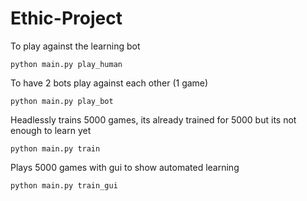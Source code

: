 # Ethic-Project

To play against the learning bot

```
python main.py play_human
```

To have 2 bots play against each other (1 game)

```
python main.py play_bot
```

Headlessly trains 5000 games, its already trained for 5000 but its not enough to learn yet

```
python main.py train
```

Plays 5000 games with gui to show automated learning

```
python main.py train_gui
```
